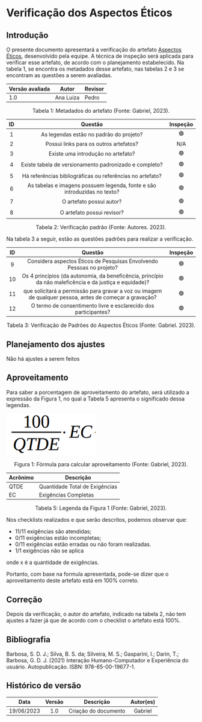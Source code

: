 # Verificação dos Aspectos Éticos

## Introdução

O presente documento apresentará a verificação do artefato [Aspectos Éticos](../../analise-de-requisitos/aspectosEticos.md), desenvolvido pela equipe. A técnica de inspeção será aplicada para verificar esse artefato, de acordo com o planejamento estabelecido. Na tabela 1, se encontra os metadados desse artefato, nas tabelas 2 e 3 se encontram as questões a serem avaliadas.

<center>

| Versão avaliada | Autor     | Revisor |
| ---------------- | --------- | ------- |
| 1.0              | Ana Luiza | Pedro   |

<div style="text-align: center">
<p> Tabela 1: Metadados do artefato (Fonte: Gabriel, 2023). </p>
</div>

</center>

| ID |                                 Questão                                 | Inspeção |
| :-: | :-----------------------------------------------------------------------: | :--------: |
| 1 |                 As legendas estão no padrão do projeto?                 |     🟢     |
| 2 |                  Possui links para os outros artefatos?                  |    N/A    |
| 3 |                   Existe uma introdução no artefato?                   |     🟢     |
| 4 |          Existe tabela de versionamento padronizado e completo?          |     🟢     |
| 5 |      Há referências bibliográficas ou referências no artefato?      |     🟢     |
| 6 | As tabelas e imagens possuem legenda, fonte e são introduzidas no texto? |     🟢     |
| 7 |                         O artefato possui autor?                         |     🟢     |
| 8 |                        O artefato possui revisor?                        |     🟢     |

<div style="text-align: center">
    <p> Tabela 2: Verificação padrão (Fonte: Autores. 2023).</p>
</div>

Na tabela 3 a seguir, estão as questões padrões para realizar a verificação.

| ID |                                                    Questão                                                    | Inspeção |
| :-: | :------------------------------------------------------------------------------------------------------------: | :--------: |
| 9 |                     Considera aspectos Éticos de Pesquisas Envolvendo Pessoas no projeto?                     |     🟢     |
| 10 | Os 4 princípios (da autonomia, da beneficência, princípio da não maleficência e da justiça e equidade)? |     🟢     |
| 11 | que solicitará a permissão para gravar a voz ou imagem de qualquer pessoa, antes de começar a gravação? |     🟢     |
| 12 |                        O termo de consentimento livre e esclarecido dos participantes?                        |     🟢     |

<div style="text-align: center">
    <p> Tabela 3: Verificação de Padrões do Aspectos Éticos (Fonte: Gabriel. 2023).</p>
</div>

## Planejamento dos ajustes

Não há ajustes a serem feitos

## Aproveitamento

Para saber a porcentagem de aproveitamento do artefato, será utilizado a expressão da Figura 1, no qual a Tabela 5 apresenta o significado dessa legendas.

<img src="../../images/formulaCalculoAproveitamento.png"  alt="legenda da fórmula da figura 1"/>
<div style="text-align: center">

<p> Figura 1: Fórmula para calcular aproveitamento (Fonte: Gabriel, 2023). </p>
</div>

| Acrônimo | Descrição                     |
| --------- | ------------------------------- |
| QTDE      | Quantidade Total de Exigências |
| EC        | Exigências Completas           |

<div style="text-align: center">
<p> Tabela 5: Legenda da Figura 1 (Fonte: Gabriel, 2023). </p>
</div>

Nos checklists realizados e que serão descritos, podemos observar que:

- 11/11 exigências são atendidas;
- 0/11 exigências estão incompletas;
- 0/11 exigências estão erradas ou não foram realizadas.
- 1/1 exigências não se aplica

onde x é a quantidade de exigências.

Portanto, com base na formula apresentada, pode-se dizer que o aproveitamento deste artefato está em 100% correto.

## Correção

Depois da verificação, o autor do artefato, indicado na tabela 2, não tem ajustes a fazer já que de acordo com o checklist o artefato está 100%.

## Bibliografia

Barbosa, S. D. J.; Silva, B. S. da; Silveira, M. S.; Gasparini, I.; Darin, T.; Barbosa, G. D. J. (2021) Interação Humano-Computador e Experiência do usuário. Autopublicação. ISBN: 978-65-00-19677-1.

## Histórico de versão

|    Data    | Versão |      Descrição      | Autor(es) |
| :--------: | :-----: | :--------------------: | :-------: |
| 19/06/2023 |   1.0   | Criação do documento |  Gabriel  |
